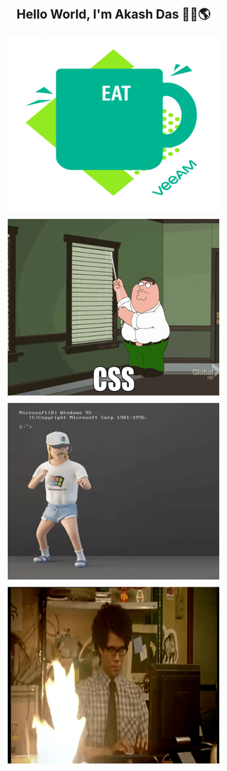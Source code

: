 
<!--
**Akash-Das2024/Akash-Das2024** is a ✨ _special_ ✨ repository because its `README.md` (this file) appears on your GitHub profile.

Here are some ideas to get you started:

- 🔭 I’m currently working on ...
- 🌱 I’m currently learning ...
- 👯 I’m looking to collaborate on ...
- 🤔 I’m looking for help with ...
- 💬 Ask me about ...
- 📫 How to reach me: ...
- 😄 Pronouns: ...
- ⚡ Fun fact: ...
-->

<h1 align="center">Hello World, I'm Akash Das 🙋‍♂️🌎 </h1>


<p align="center">
  <img width="480" height="400" src="MEDIA/giphy.gif">
</p>

<p align="center">
  <img width="480" height="400" src="MEDIA/peter.gif">
</p>

<p align="center">
  <img width="480" height="400" src="MEDIA/kick.gif">
</p>

<p align="center">
  <img width="480" height="400" src="MEDIA/fire.gif">
</p>